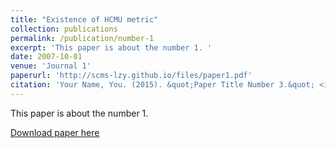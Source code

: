 ```yaml
---
title: "Existence of HCMU metric"
collection: publications
permalink: /publication/number-1
excerpt: 'This paper is about the number 1. '
date: 2007-10-01
venue: 'Journal 1'
paperurl: 'http://scms-lzy.github.io/files/paper1.pdf'
citation: 'Your Name, You. (2015). &quot;Paper Title Number 3.&quot; <i>Journal 1</i>. 1(3).'
---
```

This paper is about the number 1. 

[Download paper here](http://academicpages.github.io/files/paper3.pdf)

